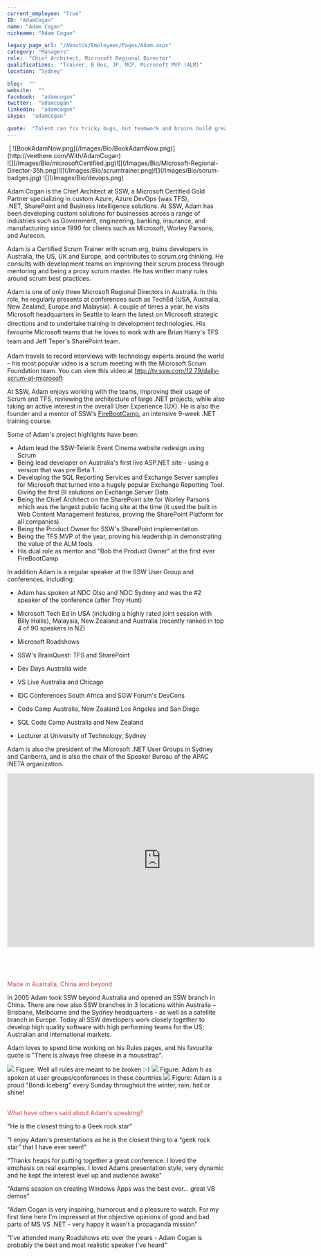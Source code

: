 ```yaml
---
current_employee: "True"
ID: "AdamCogan"
name: "Adam Cogan"
nickname: "Adam Cogan"

legacy_page_url: "/AboutUs/Employees/Pages/Adam.aspx"
category: "Managers"
role:  "Chief Architect, Microsoft Regional Director"
qualifications:  "Trainer, B Bus, JP, MCP, Microsoft MVP (ALM)"
location: "Sydney"

blog:  ""
website:  ""
facebook:  "adamcogan"
twitter:  "adamcogan"
linkedin:  "adamcogan"
skype:  "adamcogan"

quote:  "Talent can fix tricky bugs, but teamwork and brains build great software. "
---
```


<div>​​​​ [ ![BookAdamNow.png](/Images/Bio/BookAdamNow.png)](http://veethere.com/With/AdamCogan)​​​​</div>​​​​![](/Images/Bio/microsoftCertified.jpg)![](/Images/Bio/Microsoft-Regional-Director-35h.png)![](/Images/Bio/scrumtrainer.png)![](/Images/Bio/scrum-badges.jpg) ​![](/Images/Bio/devops.png) 

Adam Cogan is the Chief Architect at SSW, a Microsoft Certified Gold Partner specializing in custom Azure, Azure DevOps (was TFS), .NET, SharePoint and Business Intelligence solutions.​ At SSW, Adam has been developing custom solutions for businesses across a range of industries such as Government, engineering, banking, insurance, and manufacturing since 1990 for clients such as Microsoft, Worley Parsons, and Aurecon.   

Adam is a Certified Scrum Trainer with scrum.org, trains developers in Australia, the US, UK and Europe, and contributes to scrum.org thinking. He consults with development teams on improving their scrum process through mentoring and being a proxy scrum master. He has written many rules around scrum best practices.

Adam is one of only three Microsoft Regional Directors in Australia. In this role, he regularly presents at conferences such as TechEd (USA, Australia, New Zealand, Europe and Malaysia). A couple of times a year, he visits Microsoft <span style="line-height:20.8px;">headquarters in Seattle to learn the latest on Microsoft strategic directions and to undertake training in development technologies. His favo</span><span style="line-height:20.8px;">urite Microsoft teams that he loves to work with are Brian Harry's TFS team and Jeff Teper's SharePoint team.</span>

Adam travels to record interviews with technology experts around the world – his most popular video is a scrum meeting with the Microsoft Scrum Foundation team. You can view this video at [http://tv.ssw.com/12 79/daily-scrum-at-microsoft ]()  

At SSW, Adam enjoys working with the teams, improving their usage of Scrum and TFS, reviewing the architecture of large .NET projects, while also taking an active interest in the overall User Experience (UX). He is also the founder and a mentor of SSW’s [FireBootCamp](http://firebootcamp.com/), an intensive 9-week .NET training course.

Some of Adam's project highlights have been:  

*   Adam lead the SSW-Telerik Event Cinema website redesign using Scrum 
*   Being lead developer on Australia's first live ASP.NET site - using a version that was pre Beta 1.
*   Developing the SQL Reporting Services and Exchange Server samples for Microsoft that turned into a hugely popular Exchange Reporting Tool. Giving the first BI solutions on Exchange Server Data.
*   Being the Chief Architect on the SharePoint site for Worley Parsons which was the largest public facing site at the time (it used the built in Web Content Management features, proving the SharePoint Platform for all companies). 
*   Being the Product Owner for SSW's SharePoint implementation.
*   Being the TFS MVP of the year, proving his leadership in demonstrating the value of the ALM tools.
*   His dual role as mentor and "Bob the Product Owner" at the first ever FireBootCamp

In addition Adam is a regular speaker at the SSW User Group and conferences, including:  

*   Adam has spoken at NDC Olso and NDC Sydney and was the #2 speaker of the conference (after Troy Hunt)​  

*   Microsoft Tech Ed in USA (including a highly rated joint session with Billy Hollis), Malaysia, New Zealand and Australia (recently ranked in top 4 of 90 speakers in NZ) 
*   Microsoft Roadshows
*   SSW's BrainQuest: TFS and SharePoint
*   Dev Days Australia wide
*   VS Live Australia and Chicago
*   IDC Conferences South Africa and SGW Forum's DevCons
*   Code Camp Australia, New Zealand Los Angeles and San Diego
*   SQL Code Camp Australia and New Zealand
*   Lecturer at University of Technology, Sydney

Adam is also the president of the Microsoft .NET User Groups in Sydney and Canberra, and is also the chair of the Speaker Bureau of the APAC INETA organization.  

<div class="ms-rtestate-read ms-rte-embedcode ms-rte-embedil ms-rtestate-notify"><iframe width="710" height="400" src="https://www.youtube.com/embed/0gSgpzmbrBM" frameborder="0"></iframe> </div>

​  

##  
   <span style="color:#cc4141;">Made in Australia, China and beyond</span>

In 2005 Adam took SSW beyond Australia and opened an SSW branch in China. There are now also SSW branches in 3 locations within Australia – Brisbane, Melbourne and the Sydney headquarters - as well as a satellite branch in Europe. Today all SSW developers work closely together to develop high quality software with high performing teams for the US, Australian and international markets.  

Adam loves to spend time working on his Rules pages, and his favourite quote is "There is always free cheese in a mousetrap".

![](/Images/Bio/figureMouse.jpg) <font class="ms-rteCustom-FigureNormal">Figure: Well all rules are meant to be broken :-) </font> ![](/Images/Bio/figureMap.jpg) <font class="ms-rteCustom-FigureNormal">Figure: Adam h as spoken at user groups/conferences in these countries </font> ![](/Images/Bio/figureIce.jpg) <font class="ms-rteCustom-FigureNormal">Figure: Adam is a proud "Bondi Iceberg" every Sunday throughout the winter, rain, hail or shine!</font>

##  
   <span style="color:#cc4141;">What have others said about Adam's speaking? </span>

 <span class="ms-rteStyle-Quote">"He is the closest thing to a Geek rock star" </span>

 <span class="ms-rteStyle-Quote">"I enjoy Adam's presentations as he is the closest thing to a “geek rock star” that I have ever seen!"</span> 

 <span class="ms-rteStyle-Quote">"Thanks heaps for putting together a great conference. I loved the emphasis on real examples. I loved Adams presentation style, very dynamic and he kept the interest level up and audience awake"</span> 

 <span class="ms-rteStyle-Quote">"Adams session on creating Windows Apps was the best ever… great VB demos"</span> 

 <span class="ms-rteStyle-Quote">"Adam Cogan is very inspiring, humorous and a pleasure to watch. For my first time here I'm impressed at the objective opinions of good and bad parts of MS VS .NET - very happy it wasn't a propaganda mission"</span> 

 <span class="ms-rteStyle-Quote">"I've attended many Roadshows etc over the years - Adam Cogan is probably the best and most realistic speaker I've heard"</span> 